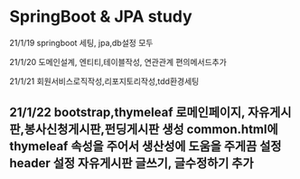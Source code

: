 # SpringBoot & JPA study

21/1/19
springboot 세팅, jpa,db설정 모두

21/1/20
도메인설계, 엔티티,테이블작성, 연관관계 편의메서드추가

21/1/21
회원서비스로직작성,리포지토리작성,tdd환경세팅

21/1/22
bootstrap,thymeleaf 로메인페이지, 자유게시판,봉사신청게시판,펀딩게시판 생성 
common.html에 thymeleaf 속성을 주어서 생산성에 도움을 주게끔 설정
header 설정 
자유게시판 글쓰기, 글수정하기 추가
-- 

